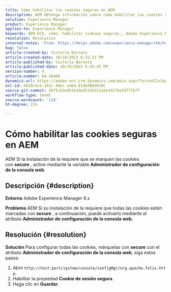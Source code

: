 ```yaml
---
title: Cómo habilitar las cookies seguras en AEM
description: AEM Obtenga información sobre cómo habilitar las cookies seguras en el servicio de.  Habilite a través del Administrador de configuración de la consola web.
solution: Experience Manager
product: Experience Manager
applies-to: Experience Manager
keywords: AEM KCS, cómo, habilitar cookies seguras,, Adobe Experience Manager, 6.x
resolution: Resolution
internal-notes: 'From: https://helpx.adobe.com/experience-manager/kb/how-to-enable-secure-cookies-in-AEM.html'
bug: false
article-created-by: Victoria Barnato
article-created-date: 10/19/2023 6:33:23 PM
article-published-by: Victoria Barnato
article-published-date: 10/19/2023 6:35:45 PM
version-number: 4
article-number: KA-16466
dynamics-url: https://adobe-ent.crm.dynamics.com/main.aspx?forceUCI=1&pagetype=entityrecord&etn=knowledgearticle&id=c8a038fb-ad6e-ee11-8df0-6045bd006793
exl-id: db20c4ce-101c-49ec-aa6a-818b988d939c
source-git-commit: 36f5c63edb1b3de55155222a2e4327be33f7fb7f
workflow-type: tm+mt
source-wordcount: '119'
ht-degree: 15%

---
```


# Cómo habilitar las cookies seguras en AEM


AEM Si la instalación de la requiere que se marquen las cookies con <b>secure</b> , active mediante la variable <b>Administrador de configuración de la consola web</b>.

## Descripción {#description}


<b>Entorno</b>
Adobe Experience Manager 6.x

<b>Problema</b>
AEM Si su instalación de la requiere que todas las cookies estén marcadas con <b>secure</b> , a continuación, puede activarlo mediante el atributo <b>Administrador de configuración de la consola web.</b>


## Resolución {#resolution}


<b>Solución</b>
Para configurar todas las cookies, márquelas con <b>secure</b> con el atributo <b>Administrador de configuración de la consola web</b>, siga estos pasos:

1. Abrir `http://host:port/system/console/configMgr/org.apache.felix.http`.
2. Habilitar la propiedad <b>Cookie de sesión segura</b>.
3. Haga clic en <b>Guardar</b>.
